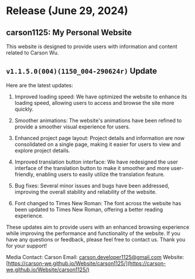 # Release (June 29, 2024)

## carson1125: My Personal Website
This website is designed to provide users with information and content related to Carson Wu.

## `v1.1.5.0(004)(1150_004-290624r)` Update

Here are the latest updates:

1. Improved loading speed: We have optimized the website to enhance its loading speed, allowing users to access and browse the site more quickly.

2. Smoother animations: The website's animations have been refined to provide a smoother visual experience for users.

3. Enhanced project page layout: Project details and information are now consolidated on a single page, making it easier for users to view and explore project details.

4. Improved translation button interface: We have redesigned the user interface of the translation button to make it smoother and more user-friendly, enabling users to easily utilize the translation feature.

5. Bug fixes: Several minor issues and bugs have been addressed, improving the overall stability and reliability of the website.

6. Font changed to Times New Roman: The font across the website has been updated to Times New Roman, offering a better reading experience.

These updates aim to provide users with an enhanced browsing experience while improving the performance and functionality of the website. If you have any questions or feedback, please feel free to contact us. Thank you for your support!

Media Contact:
Carson
Email: [carson.developer1125@gmail.com](mailto:carson.developer1125@gmail.com)
Website: [https://carson-we.github.io/Website/carson1125/](https://carson-we.github.io/Website/carson1125/)
